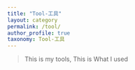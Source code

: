 ```yaml
---
title: "Tool-工具"
layout: category
permalink: /tool/
author_profile: true
taxonomy: Tool-工具
---
```


>This is my tools, 
>This is What I used
<!--stackedit_data:
eyJoaXN0b3J5IjpbLTkzNTYyMjQ1OF19
-->